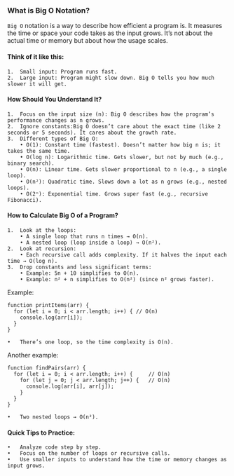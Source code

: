 
### What is Big O Notation?

`Big O` notation is a way to describe how efficient a program is. It measures the time or space your code takes as the input grows. 
It’s not about the actual time or memory but about how the usage scales.

#### Think of it like this:
	1.	Small input: Program runs fast.
	2.	Large input: Program might slow down. Big O tells you how much slower it will get.

#### How Should You Understand It?
	1.	Focus on the input size (n): Big O describes how the program’s performance changes as n grows.
	2.	Ignore constants:Big O doesn’t care about the exact time (like 2 seconds or 5 seconds). It cares about the growth rate.
	3.	Different types of Big O:
        • O(1): Constant time (fastest). Doesn’t matter how big n is; it takes the same time.
        • O(log n): Logarithmic time. Gets slower, but not by much (e.g., binary search).
        • O(n): Linear time. Gets slower proportional to n (e.g., a single loop).
        • O(n²): Quadratic time. Slows down a lot as n grows (e.g., nested loops).
        • O(2ⁿ): Exponential time. Grows super fast (e.g., recursive Fibonacci).

#### How to Calculate Big O of a Program?
	1.	Look at the loops:
        • A single loop that runs n times → O(n).
        • A nested loop (loop inside a loop) → O(n²).
	2.	Look at recursion:
	    • Each recursive call adds complexity. If it halves the input each time → O(log n).
	3.	Drop constants and less significant terms:
        • Example: 5n + 10 simplifies to O(n).
        • Example: n² + n simplifies to O(n²) (since n² grows faster).

Example:
```
function printItems(arr) {
  for (let i = 0; i < arr.length; i++) { // O(n)
    console.log(arr[i]);
  }
}
```

	•	There’s one loop, so the time complexity is O(n).

Another example:

```
function findPairs(arr) {
  for (let i = 0; i < arr.length; i++) {     // O(n)
    for (let j = 0; j < arr.length; j++) {   // O(n)
      console.log(arr[i], arr[j]);
    }
  }
}
```

	•	Two nested loops → O(n²).

#### Quick Tips to Practice:
	•	Analyze code step by step.
	•	Focus on the number of loops or recursive calls.
	•	Use smaller inputs to understand how the time or memory changes as input grows.
